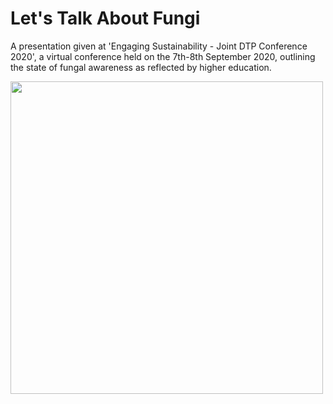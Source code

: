 # Let's Talk About Fungi

A presentation given at 'Engaging Sustainability - Joint DTP Conference 2020', a virtual conference held on the 7th-8th September 2020, outlining the state of fungal awareness as reflected by higher education.

<img src="front.png" width="500">
